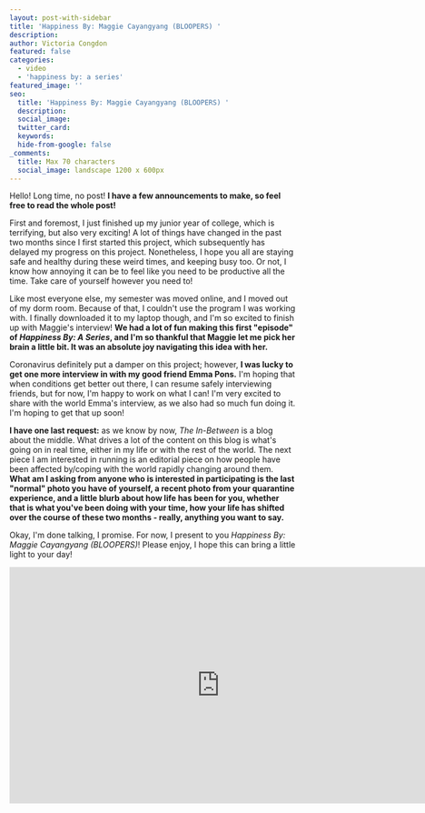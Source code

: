 ```yaml
---
layout: post-with-sidebar
title: 'Happiness By: Maggie Cayangyang (BLOOPERS) '
description:
author: Victoria Congdon
featured: false
categories:
  - video
  - 'happiness by: a series'
featured_image: ''
seo:
  title: 'Happiness By: Maggie Cayangyang (BLOOPERS) '
  description:
  social_image:
  twitter_card:
  keywords:
  hide-from-google: false
_comments:
  title: Max 70 characters
  social_image: landscape 1200 x 600px
---
```

Hello! Long time, no post! **I have a few announcements to make, so feel free to read the whole post!**

First and foremost, I just finished up my junior year of college, which is terrifying, but also very exciting! A lot of things have changed in the past two months since I first started this project, which subsequently has delayed my progress on this project. Nonetheless, I hope you all are staying safe and healthy during these weird times, and keeping busy too. Or not, I know how annoying it can be to feel like you need to be productive all the time. Take care of yourself however you need to!

Like most everyone else, my semester was moved online, and I moved out of my dorm room. Because of that, I couldn't use the program I was working with. I finally downloaded it to my laptop though, and I'm so excited to finish up with Maggie's interview! **We had a lot of fun making this first "episode" of *Happiness By: A Series*, and I'm so thankful that Maggie let me pick her brain a little bit. It was an absolute joy navigating this idea with her.**

Coronavirus definitely put a damper on this project; however, **I was lucky to get one more interview in with my good friend Emma Pons.** I'm hoping that when conditions get better out there, I can resume safely interviewing friends, but for now, I'm happy to work on what I can! I'm very excited to share with the world Emma's interview, as we also had so much fun doing it. I'm hoping to get that up soon!

**I have one last request:** as we know by now, *The In-Between* is a blog about the middle. What drives a lot of the content on this blog is what's going on in real time, either in my life or with the rest of the world. The next piece I am interested in running is an editorial piece on how people have been affected by/coping with the world rapidly changing around them. **What am I asking from anyone who is interested in participating is the last "normal" photo you have of yourself, a recent photo from your quarantine experience, and a little blurb about how life has been for you, whether that is what you've been doing with your time, how your life has shifted over the course of these two months - really, anything you want to say.**

Okay, I'm done talking, I promise. For now, I present to you *Happiness By: Maggie Cayangyang (BLOOPERS)*! Please enjoy, I hope this can bring a little light to your day!

<div class="cms-embed" data-cms-embed="PGlmcmFtZSB3aWR0aD0iNzQwIiBoZWlnaHQ9IjQxNiIgc3JjPSJodHRwczovL3d3dy55b3V0dWJlLmNvbS9lbWJlZC8zTElvVlEyNnFBNCIgdGl0bGU9IkhhcHBpbmVzcyBCeTogTWFnZ2llIENheWFuZ3lhbmcgKEJMT09QRVJTKSIgZnJhbWVib3JkZXI9IjAiIGFsbG93PSJhY2NlbGVyb21ldGVyOyBhdXRvcGxheTsgY2xpcGJvYXJkLXdyaXRlOyBlbmNyeXB0ZWQtbWVkaWE7IGd5cm9zY29wZTsgcGljdHVyZS1pbi1waWN0dXJlOyB3ZWItc2hhcmUiIGFsbG93ZnVsbHNjcmVlbj48L2lmcmFtZT4="><iframe width="740" height="416" src="https://www.youtube.com/embed/3LIoVQ26qA4" title="Happiness By: Maggie Cayangyang (BLOOPERS)" frameborder="0" allow="accelerometer; autoplay; clipboard-write; encrypted-media; gyroscope; picture-in-picture; web-share" allowfullscreen=""></iframe></div>